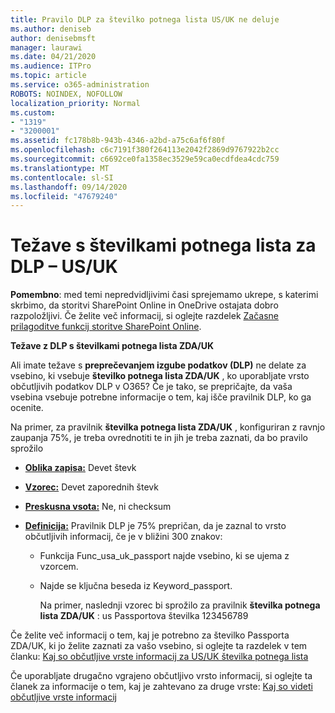 ```yaml
---
title: Pravilo DLP za številko potnega lista US/UK ne deluje
ms.author: deniseb
author: denisebmsft
manager: laurawi
ms.date: 04/21/2020
ms.audience: ITPro
ms.topic: article
ms.service: o365-administration
ROBOTS: NOINDEX, NOFOLLOW
localization_priority: Normal
ms.custom:
- "1319"
- "3200001"
ms.assetid: fc178b8b-943b-4346-a2bd-a75c6af6f80f
ms.openlocfilehash: c6c7191f380f264113e2042f2869d9767922b2cc
ms.sourcegitcommit: c6692ce0fa1358ec3529e59ca0ecdfdea4cdc759
ms.translationtype: MT
ms.contentlocale: sl-SI
ms.lasthandoff: 09/14/2020
ms.locfileid: "47679240"
---
```

# <a name="problems-with-dlp---usuk-passport-numbers"></a>Težave s številkami potnega lista za DLP – US/UK

**Pomembno**: med temi nepredvidljivimi časi sprejemamo ukrepe, s katerimi skrbimo, da storitvi SharePoint Online in OneDrive ostajata dobro razpoložljivi. Če želite več informacij, si oglejte razdelek [Začasne prilagoditve funkcij storitve SharePoint Online](https://aka.ms/ODSPAdjustments).

**Težave z DLP s številkami potnega lista ZDA/UK**

Ali imate težave s **preprečevanjem izgube podatkov (DLP)** ne delate za vsebino, ki vsebuje **številko potnega lista ZDA/UK** , ko uporabljate vrsto občutljivih podatkov DLP v O365? Če je tako, se prepričajte, da vaša vsebina vsebuje potrebne informacije o tem, kaj išče pravilnik DLP, ko ga ocenite.
  
Na primer, za pravilnik **številka potnega lista ZDA/UK** , konfiguriran z ravnjo zaupanja 75%, je treba ovrednotiti te in jih je treba zaznati, da bo pravilo sprožilo
  
- **[Oblika zapisa:](https://docs.microsoft.com/microsoft-365/compliance/sensitive-information-type-entity-definitions#format-77)** Devet števk

- **[Vzorec:](https://docs.microsoft.com/microsoft-365/compliance/sensitive-information-type-entity-definitions#pattern-77)** Devet zaporednih števk

- **[Preskusna vsota:](https://docs.microsoft.com/microsoft-365/compliance/sensitive-information-type-entity-definitions#checksum-76)** Ne, ni checksum

- **[Definicija:](https://docs.microsoft.com/microsoft-365/compliance/sensitive-information-type-entity-definitions#definition-77)** Pravilnik DLP je 75% prepričan, da je zaznal to vrsto občutljivih informacij, če je v bližini 300 znakov:

  - Funkcija Func_usa_uk_passport najde vsebino, ki se ujema z vzorcem.

  - Najde se ključna beseda iz Keyword_passport.

    Na primer, naslednji vzorec bi sprožilo za pravilnik **številka potnega lista ZDA/UK** : us Passportova številka 123456789

Če želite več informacij o tem, kaj je potrebno za številko Passporta ZDA/UK, ki jo želite zaznati za vašo vsebino, si oglejte ta razdelek v tem članku: [Kaj so občutljive vrste informacij za US/UK številka potnega lista](https://docs.microsoft.com/microsoft-365/compliance/sensitive-information-type-entity-definitions#us--uk-passport-number)
  
Če uporabljate drugačno vgrajeno občutljivo vrsto informacij, si oglejte ta članek za informacije o tem, kaj je zahtevano za druge vrste: [Kaj so videti občutljive vrste informacij](https://docs.microsoft.com/microsoft-365/compliance/sensitive-information-type-entity-definitions)
  